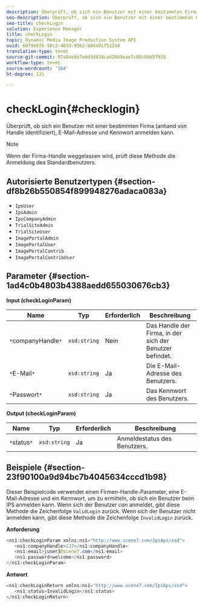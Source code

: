 ```yaml
---
description: Überprüft, ob sich ein Benutzer mit einer bestimmten Firma (anhand von Handle identifiziert), E-Mail-Adresse und Kennwort anmelden kann.
seo-description: Überprüft, ob sich ein Benutzer mit einer bestimmten Firma (anhand von Handle identifiziert), E-Mail-Adresse und Kennwort anmelden kann.
seo-title: checkLogin
solution: Experience Manager
title: checkLogin
topic: Dynamic Media Image Production System API
uuid: 69f9e5f6-50c2-403d-93b2-b84a01f512a9
translation-type: tm+mt
source-git-commit: 97a84e8e7edd3d834ca42069eae7c09c00d57938
workflow-type: tm+mt
source-wordcount: '164'
ht-degree: 11%

---
```



# checkLogin{#checklogin}

Überprüft, ob sich ein Benutzer mit einer bestimmten Firma (anhand von Handle identifiziert), E-Mail-Adresse und Kennwort anmelden kann.

>[!NOTE]
>
>Wenn der Firma-Handle weggelassen wird, prüft diese Methode die Anmeldung des Standardbenutzers.

## Autorisierte Benutzertypen {#section-df8b26b550854f899948276adaca083a}

* `IpsUser`
* `IpsAdmin`
* `IpsCompanyAdmin`
* `TrialSiteAdmin`
* `TrialSiteUser`
* `ImagePortalAdmin`
* `ImagePortalUser`
* `ImagePortalContrib`
* `ImagePortalContribUser`

## Parameter {#section-1ad4c0b4803b4388aedd655030676cb3}

**Input (checkLoginParam)**

| Name | Typ | Erforderlich | Beschreibung |
|---|---|---|---|
| `*`companyHandle`*` | `xsd:string` | Nein | Das Handle der Firma, in der sich der Benutzer befindet. |
| `*`E-Mail`*` | `xsd:string` | Ja | Die E-Mail-Adresse des Benutzers. |
| `*`Passwort`*` | `xsd:string` | Ja | Das Kennwort des Benutzers. |

**Output (checkLoginParam)**

| Name | Typ | Erforderlich | Beschreibung |
|---|---|---|---|
| `*`status`*` | `xsd:string` | Ja | Anmeldestatus des Benutzers. |

## Beispiele {#section-23f90100a9d94bc7b4045634cccd1b98}

Dieser Beispielcode verwendet einen Firmen-Handle-Parameter, eine E-Mail-Adresse und ein Kennwort, um zu ermitteln, ob sich ein Benutzer beim IPS anmelden kann. Wenn sich der Benutzer *can* anmeldet, gibt diese Methode die Zeichenfolge `ValidLogin` zurück. Wenn sich der Benutzer *nicht* anmelden kann, gibt diese Methode die Zeichenfolge `InvalidLogin` zurück.

**Anforderung**

```java
<ns1:checkLoginParam xmlns:ns1="http://www.scene7.com/IpsApi/xsd">
   <ns1:companyHandle>137</ns1:companyHandle>
   <ns1:email>juser3@scene7.com</ns1:email>
   <ns1:password>welcome</ns1:password>
</ns1:checkLoginParam>
```

**Antwort**

```java
<ns1:checkLoginReturn xmlns:ns1="http://www.scene7.com/IpsApi/xsd">
   <ns1:status>InvalidLogin</ns1:status>
</ns1:checkLoginReturn>
```

